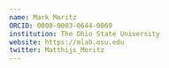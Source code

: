 ```yaml
---
name: Mark Moritz
ORCID: 0000-0003-0644-0069
institution: The Ohio State University
website: https://mlab.osu.edu
twitter: Matthijs_Moritz
---
```


